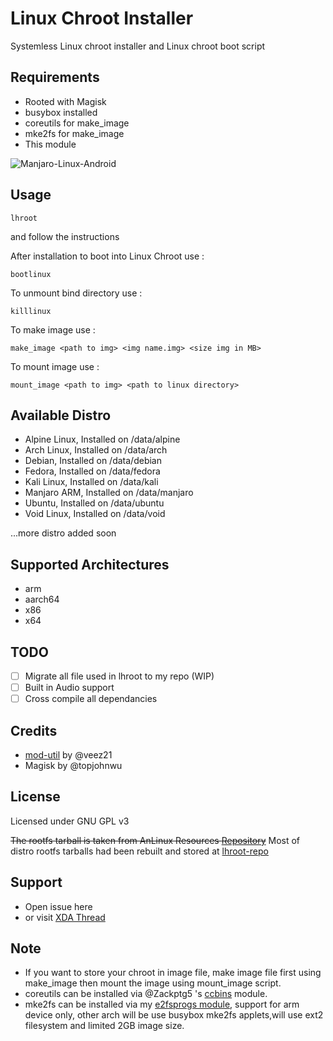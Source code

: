 # Linux Chroot Installer

Systemless Linux chroot installer and Linux chroot boot script

## Requirements
- Rooted with Magisk
- busybox installed
- coreutils for make_image
- mke2fs for make_image
- This module

![Manjaro-Linux-Android](https://i.ibb.co/gdpw8QG/lhroot.png)

## Usage

```console
lhroot
```

and follow the instructions

After installation to boot into Linux Chroot use :

```console
bootlinux
```

To unmount bind directory use :

```console
killlinux
```

To make image use :

```console
make_image <path to img> <img name.img> <size img in MB>
```

To mount image use : 

```console
mount_image <path to img> <path to linux directory>
```

## Available Distro
- Alpine Linux, Installed on /data/alpine
- Arch Linux, Installed on /data/arch
- Debian, Installed on /data/debian
- Fedora, Installed on /data/fedora
- Kali Linux, Installed on /data/kali
- Manjaro ARM, Installed on /data/manjaro
- Ubuntu, Installed on /data/ubuntu
- Void Linux, Installed on /data/void

...more distro added soon

## Supported Architectures
- arm
- aarch64
- x86
- x64

## TODO
- [ ] Migrate all file used in lhroot to my repo (WIP)
- [ ] Built in Audio support
- [ ] Cross compile all dependancies

## Credits
- [mod-util](https://github.com/veez21/mod-util) by @veez21
- Magisk by @topjohnwu

## License
Licensed under GNU GPL v3

~~The rootfs tarball is taken from AnLinux Resources [Repository](https://github.com/EXALAB/Anlinux-Resources)~~
Most of distro rootfs tarballs had been rebuilt and stored at [lhroot-repo](https://github.com/FerryAr/lhroot-repo)

## Support
- Open issue here
- or visit [XDA Thread](https://forum.xda-developers.com/showthread.php?t=4142803)

## Note
- If you want to store your chroot in image file, make image file first using make_image then mount the image using mount_image script.
- coreutils can be installed via @Zackptg5 's [ccbins](https://github.com/Magisk-Modules-Repo/ccbins) module.
- mke2fs can be installed via my [e2fsprogs module](https://github.com/FerryAr/e2fsprogs-arm), support for arm device only, other arch will be use busybox mke2fs applets,will use ext2 filesystem and limited 2GB image size.
